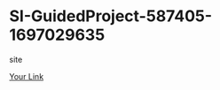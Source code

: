 # SI-GuidedProject-587405-1697029635
site

[Your Link](C:/a/Evleen/Downloads/Vesperr/Vesperr/index.html)
